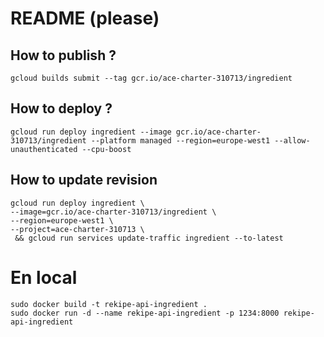 # README (please)

## How to publish ?
```gcloud builds submit --tag gcr.io/ace-charter-310713/ingredient```

## How to deploy ?
```gcloud run deploy ingredient --image gcr.io/ace-charter-310713/ingredient --platform managed --region=europe-west1 --allow-unauthenticated --cpu-boost```

## How to update revision
```
gcloud run deploy ingredient \
--image=gcr.io/ace-charter-310713/ingredient \
--region=europe-west1 \
--project=ace-charter-310713 \
 && gcloud run services update-traffic ingredient --to-latest
```

# En local
```
sudo docker build -t rekipe-api-ingredient .
sudo docker run -d --name rekipe-api-ingredient -p 1234:8000 rekipe-api-ingredient
```